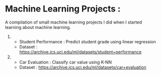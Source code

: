 # Machine Learning Projects :
 A compilation of small machine learning projects I did when I started learning about machine learning.
  1) - Student Performance : Predict student grade using linear regression
     - Dataset : https://archive.ics.uci.edu/ml/datasets/student+performance
  2) - Car Evaluation : Classify car value using K-NN
     - Dataset : https://archive.ics.uci.edu/ml/datasets/car+evaluation
